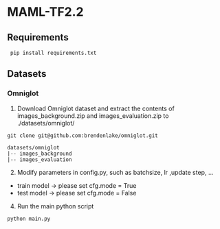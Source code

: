 # MAML-TF2.2

## Requirements

``` pip install requirements.txt```

## Datasets
### Omniglot
1. Download Omniglot dataset and extract the contents of images_background.zip and images_evaluation.zip to ./datasets/omniglot/
```
git clone git@github.com:brendenlake/omniglot.git
```
```
datasets/omniglot
|-- images_background
|-- images_evaluation
```
2. Modify parameters in config.py, such as batchsize, lr ,update step, ...
  - train model -> please set cfg.mode = True
  - test model -> please set cfg.mode = False
4. Run the main python script
```
python main.py
```
